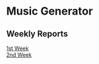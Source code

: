# Music Generator
## Weekly Reports
[1st Week](https://github.com/sohvip/tiralabra/blob/main/documentation/weekly_reports/weekly_report_1.md)  
[2nd Week](https://github.com/sohvip/tiralabra/blob/main/documentation/weekly_reports/weekly_report_2.md)

